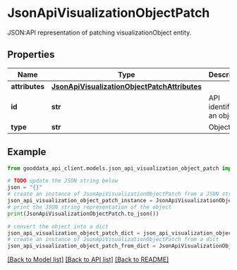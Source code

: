# JsonApiVisualizationObjectPatch

JSON:API representation of patching visualizationObject entity.

## Properties

Name | Type | Description | Notes
------------ | ------------- | ------------- | -------------
**attributes** | [**JsonApiVisualizationObjectPatchAttributes**](JsonApiVisualizationObjectPatchAttributes.md) |  | 
**id** | **str** | API identifier of an object | 
**type** | **str** | Object type | 

## Example

```python
from gooddata_api_client.models.json_api_visualization_object_patch import JsonApiVisualizationObjectPatch

# TODO update the JSON string below
json = "{}"
# create an instance of JsonApiVisualizationObjectPatch from a JSON string
json_api_visualization_object_patch_instance = JsonApiVisualizationObjectPatch.from_json(json)
# print the JSON string representation of the object
print(JsonApiVisualizationObjectPatch.to_json())

# convert the object into a dict
json_api_visualization_object_patch_dict = json_api_visualization_object_patch_instance.to_dict()
# create an instance of JsonApiVisualizationObjectPatch from a dict
json_api_visualization_object_patch_from_dict = JsonApiVisualizationObjectPatch.from_dict(json_api_visualization_object_patch_dict)
```
[[Back to Model list]](../README.md#documentation-for-models) [[Back to API list]](../README.md#documentation-for-api-endpoints) [[Back to README]](../README.md)


